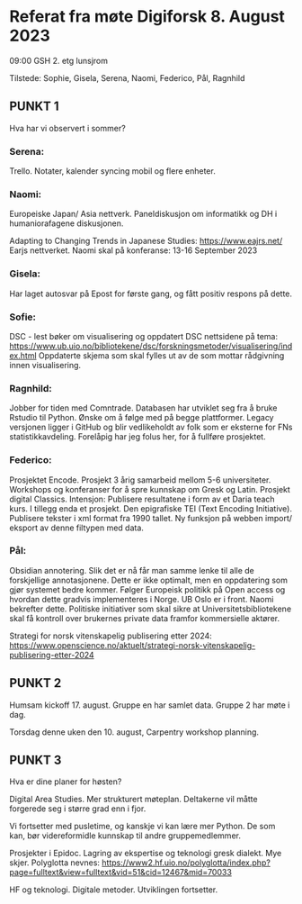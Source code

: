 # Referat fra møte Digiforsk 8. August 2023
 09:00 GSH 2. etg lunsjrom

Tilstede: Sophie, Gisela, Serena, Naomi, Federico, Pål, Ragnhild

## PUNKT 1 
Hva har vi observert i sommer?

### Serena: 
Trello. Notater, kalender syncing mobil og flere enheter.

### Naomi: 
Europeiske Japan/ Asia nettverk. Paneldiskusjon om informatikk og DH i humaniorafagene diskusjonen.  

Adapting to Changing Trends in Japanese Studies: https://www.eajrs.net/
Earjs nettverket. Naomi skal på konferanse: 13-16 September 2023

### Gisela: 
Har laget autosvar på Epost for første gang, og fått positiv respons på dette.

### Sofie: 
DSC - lest bøker om visualisering og oppdatert DSC nettsidene på tema: https://www.ub.uio.no/bibliotekene/dsc/forskningsmetoder/visualisering/index.html Oppdaterte skjema som skal fylles ut av de som mottar rådgivning innen visualisering.

### Ragnhild: 
Jobber for tiden med Comntrade. Databasen har utviklet seg fra å bruke Rstudio til Python. Ønske om å følge med på begge plattformer. Legacy versjonen ligger i GitHub og blir vedlikeholdt av folk som er eksterne for FNs statistikkavdeling. Forelåpig har jeg folus her, for å fullføre prosjektet.

### Federico: 
Prosjektet Encode. Prosjekt 3 årig samarbeid mellom 5-6 universiteter. Workshops og konferanser for å spre kunnskap om Gresk og Latin. Prosjekt digital Classics. Intensjon: Publisere resultatene i form av et Daria teach kurs. I tillegg enda et prosjekt. Den epigrafiske TEI (Text Encoding Initiative). Publisere tekster i xml format fra 1990 tallet. Ny funksjon på webben import/ eksport av denne filtypen med data. 

### Pål: 
Obsidian annotering. Slik det er nå får man samme lenke til alle de forskjellige annotasjonene. Dette er ikke optimalt, men en oppdatering som gjør systemet bedre kommer. Følger Europeisk politikk på Open access og hvordan dette gradvis implementeres i Norge. UB Oslo er i front. Naomi bekrefter dette. Politiske initiativer som skal sikre at Universitetsbibliotekene skal få kontroll over brukernes private data framfor kommersielle aktører. 

Strategi for norsk vitenskapelig publisering etter 2024: https://www.openscience.no/aktuelt/strategi-norsk-vitenskapelig-publisering-etter-2024

## PUNKT 2
Humsam kickoff 17. august. Gruppe en har samlet data. Gruppe 2 har møte i dag.

Torsdag denne uken den 10. august, Carpentry workshop planning.

## PUNKT 3
Hva er dine planer for høsten?

Digital Area Studies. Mer strukturert møteplan. Deltakerne vil måtte forgerede seg i større grad enn i fjor. 

Vi fortsetter med pusletime, og kanskje vi kan lære mer Python. De som kan, bør videreformidle kunnskap til andre gruppemedlemmer. 

Prosjekter i Epidoc. Lagring av ekspertise og teknologi gresk dialekt.
Mye skjer. Polyglotta nevnes: https://www2.hf.uio.no/polyglotta/index.php?page=fulltext&view=fulltext&vid=51&cid=12467&mid=70033

HF og teknologi. Digitale metoder. Utviklingen fortsetter.

